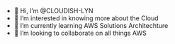 - 👋 Hi, I’m @CLOUDISH-LYN
- 👀 I’m interested in knowing more about the Cloud
- 🌱 I’m currently learning AWS Solutions Architechture
- 💞️ I’m looking to collaborate on all things AWS


<!---
CLOUDISH-LYN/CLOUDISH-LYN is a ✨ special ✨ repository because its `README.md` (this file) appears on your GitHub profile.
You can click the Preview link to take a look at your changes.
--->
